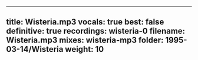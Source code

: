 
---
title: Wisteria.mp3
vocals: true
best: false
definitive: true
recordings: wisteria-0
filename: Wisteria.mp3
mixes: wisteria-mp3
folder: 1995-03-14/Wisteria
weight: 10
---
